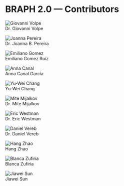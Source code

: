 # BRAPH 2.0 — Contributors

![Giovanni Volpe](figures/giovanni_volpe.png)
<br>
Dr. Giovanni Volpe

![Joanna Pereira](figures/joana_pereira.png)
<br>
Dr. Joanna B. Pereira

![Emiliano Gomez](figures/emiliano_gomez.png)
<br>
Emiliano Gomez Ruiz

![Anna Canal](figures/anna_canal.png)
<br>
Anna Canal García

![Yu-Wei Chang](figures/yuwei_chang.png)
<br>
Yu-Wei Chang

![Mite Mijalkov](figures/mite_mijalkov.png)
<br>
Dr. Mite Mijalkov

![Eric Westman](figures/eric_westman.png)
<br>
Dr. Eric Westman

![Daniel Vereb](figures/daniel_vereb.png)
<br>
Dr. Daniel Vereb

![Hang Zhao](figures/hang_zhao.png)
<br>
Hang Zhao

![Blanca Zufiria](figures/blanca_zufiria.png)
<br>
Blanca Zufiria

![Jiawei Sun](figures/jiawei_sun.png)
<br>
Jiawei Sun
